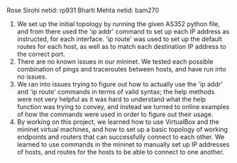 Rose Sirohi netid: rp931
Bharti Mehta netid: bam270

1. We set up the initial topology by running the given AS352 python file, and from there used the 'ip addr' command to set up each IP address as instructed, for each interface. 'ip route' was used to set up the default routes for each host, as well as to match each destination IP address to the correct port. 
2. There are no known issues in our mininet. We tested each possible combination of pings and traceroutes between hosts, and have run into no issues.
3. We ran into issues trying to figure out how to actually use the 'ip addr' and 'ip route' commands in terms of valid syntax; the help methods were not very helpful as it was hard to understand what the help function was trying to convey, and instead we turned to online examples of how the commands were used in order to figure out their usage.
4. By working on this project, we learned how to use VirtualBox and the mininet virtual machines, and how to set up a basic topology of working endpoints and routers that can successfully connect to each other. We learned to use commands in the mininet to manually set up IP addresses of hosts, and routes for the hosts to be able to connect to one another. 
